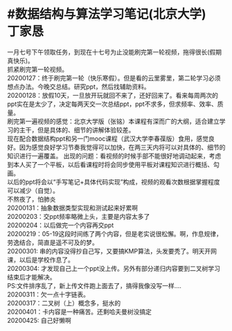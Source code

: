 #数据结构与算法学习笔记(北京大学)<br>
丁家恳
====
一月七号下午领取任务，到现在十七号为止没能刷完第一轮视频，拖得很长(假期真快乐)。<br>
抓紧刷完第一轮视频。<br>
20200127：终于刷完第一轮（快乐寒假）。但是看的云里雾里，第二轮学习必须想点办法。今晚交总结。研究ppt，然后找辅助资料。<br>
20200128：放假10天，一旦放开玩就回不来了，还好回来了。看来每周两次的ppt实在是太少了，决定每两天交一次总结ppt，ppt不求多，但求频率、效率、质量。<br>
刷完第一遍视频的感觉：北京大学版（张铭）本课程有深而广的大纲，适合建立学习的主干，但是具体的、细节的讲解体验较差。<br>
现在配合数据结构ppt和另一门mooc课程（武汉大学李春葆版）食用，感觉良好。因为感觉良好学习节奏我觉得可以加快，在两三天内将可以对具体的、细节的知识进行一遍覆盖。
出现的问题：看视频的时候手部不能很好地调动起来，考虑到本人买了一个平板，以后看课程时将会同步使用平板对课程知识进行概括、勾画。<br>
以后的ppt将会以“手写笔记+具体代码实现”构成，视频的观看次数根据掌握程度可以减少（自觉）。<br>
不熬夜了，怕肺炎<br>
20200131：抽象数据类型实现和测试起来好累啊<br>
20200203：交ppt频率略微上头，主要是内容太多了<br>
20200204：以后做完一个内容再交ppt<br>
20200219：05-19这段时间练了两个内容，但是老实说很松懈。啊，作息规律，劳逸结合，简直是遥不可及的梦。<br>
20200301:  串的内容没得抄自己写，又要搞KMP算法，头发要秃了。明天开网课，以后是学校作息了。<br>
20200304:  才发现自己上一个ppt没上传。另外有部分递归内容要到二叉树学习结束后才能解决。<br>
PS:文件排序乱了，新上传文件跑上面去了，搞得我像没写一样....<br>
20200311：欠一点十字链表。<br>
20200317：二叉树（上）概念多，挺水的<br>
20200401：卡内容是一种痛苦。还剩哈夫曼树没搞定<br>
20200425:  自己好懒啊<br>